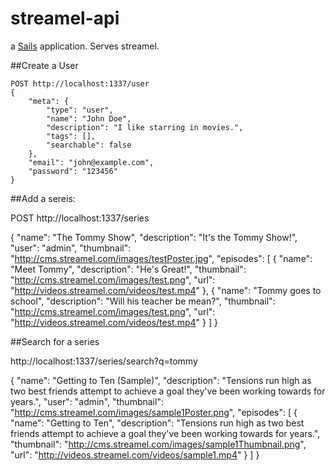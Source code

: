 # streamel-api

a [Sails](http://sailsjs.org) application. Serves streamel.

##Create a User
```
POST http://localhost:1337/user
{
    "meta": {
        "type": "user",
        "name": "John Doe",
        "description": "I like starring in movies.",
        "tags": [],
        "searchable": false
    },
    "email": "john@example.com",
    "password": "123456"
}
```














##Add a sereis:

POST http://localhost:1337/series

{
    "name": "The Tommy Show",
    "description": "It's the Tommy Show!",
    "user": "admin",
    "thumbnail": "http://cms.streamel.com/images/testPoster.jpg",
    "episodes": [
        {
            "name": "Meet Tommy",
            "description": "He's Great!",
            "thumbnail": "http://cms.streamel.com/images/test.png",
            "url": "http://videos.streamel.com/videos/test.mp4"
        },
        {
            "name": "Tommy goes to school",
            "description": "Will his teacher be mean?",
            "thumbnail": "http://cms.streamel.com/images/test.png",
            "url": "http://videos.streamel.com/videos/test.mp4"
        }
    ]
}

##Search for a series

http://localhost:1337/series/search?q=tommy




{
    "name": "Getting to Ten (Sample)",
    "description": "Tensions run high as two best friends attempt to achieve a goal they've been working towards for years.",
    "user": "admin",
    "thumbnail": "http://cms.streamel.com/images/sample1Poster.png",
    "episodes": [
        {
            "name": "Getting to Ten",
            "description": "Tensions run high as two best friends attempt to achieve a goal they've been working towards for years.",
            "thumbnail": "http://cms.streamel.com/images/sample1Thumbnail.png",
            "url": "http://videos.streamel.com/videos/sample1.mp4"
        }
    ]
}